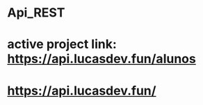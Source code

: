 # Api_REST

# active project link:  https://api.lucasdev.fun/alunos
#                      https://api.lucasdev.fun/
